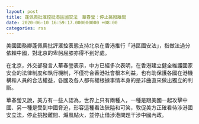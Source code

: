 ```yaml
---
layout: post
title: 蓬佩奧批滙控挺港區國安法　華春瑩：停止挑撥離間
date: 2020-06-10 16:59:17.000000000 +08:00
categories: rss
---
```


美國國務卿蓬佩奧批評滙控表態支持北京在香港推行「港區國安法」，指做法過分依賴中國，對北京的卑躬屈膝亦得不到好處。

在北京，外交部發言人華春瑩表示，中方已經多次表明，在香港建立健全維護國家安全的法律制度和執行機制，不僅符合香港社會根本利益，也有助保護各國在港機構和人員的合法權益，各國及各人都有權根據事情本身的是非曲直來做出獨立的判斷。

華春瑩又說，美方有一些人認為，世界上只有兩種人，一種是跟美國一起攻擊中國、另一種是受到中國脅迫，形容這種看法狹隘和可笑，敦促美方正確看待涉港國安立法，停止挑撥離間、煽風點火，並停止借涉港問題干涉中國內政。

